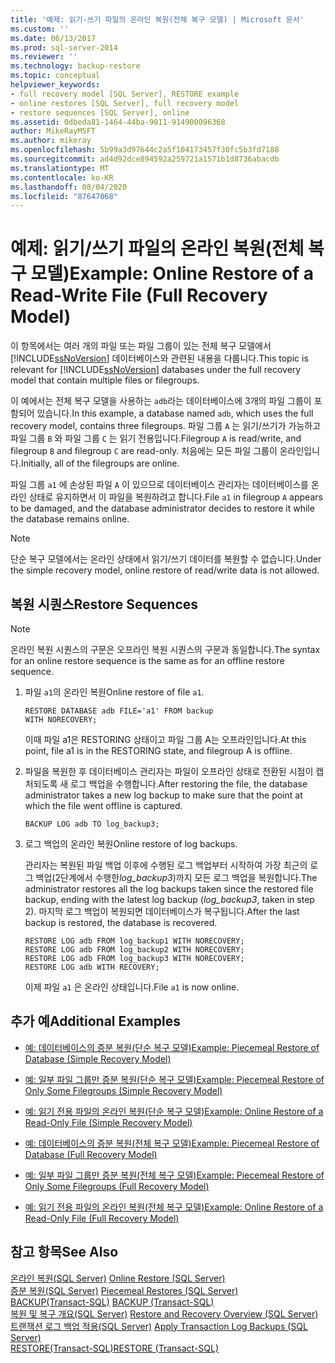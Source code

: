 ```yaml
---
title: '예제: 읽기-쓰기 파일의 온라인 복원(전체 복구 모델) | Microsoft 문서'
ms.custom: ''
ms.date: 06/13/2017
ms.prod: sql-server-2014
ms.reviewer: ''
ms.technology: backup-restore
ms.topic: conceptual
helpviewer_keywords:
- full recovery model [SQL Server], RESTORE example
- online restores [SQL Server], full recovery model
- restore sequences [SQL Server], online
ms.assetid: 0dbeda81-1464-44ba-9011-914900096368
author: MikeRayMSFT
ms.author: mikeray
ms.openlocfilehash: 5b99a3d97644c2a5f104173457f30fc5b3fd7188
ms.sourcegitcommit: ad4d92dce894592a259721a1571b1d8736abacdb
ms.translationtype: MT
ms.contentlocale: ko-KR
ms.lasthandoff: 08/04/2020
ms.locfileid: "87647068"
---
```

# <a name="example-online-restore-of-a-read-write-file-full-recovery-model"></a><span data-ttu-id="ad2bc-102">예제: 읽기/쓰기 파일의 온라인 복원(전체 복구 모델)</span><span class="sxs-lookup"><span data-stu-id="ad2bc-102">Example: Online Restore of a Read-Write File (Full Recovery Model)</span></span>
  <span data-ttu-id="ad2bc-103">이 항목에서는 여러 개의 파일 또는 파일 그룹이 있는 전체 복구 모델에서 [!INCLUDE[ssNoVersion](../../includes/ssnoversion-md.md)] 데이터베이스와 관련된 내용을 다룹니다.</span><span class="sxs-lookup"><span data-stu-id="ad2bc-103">This topic is relevant for [!INCLUDE[ssNoVersion](../../includes/ssnoversion-md.md)] databases under the full recovery model that contain multiple files or filegroups.</span></span>  
  
 <span data-ttu-id="ad2bc-104">이 예에서는 전체 복구 모델을 사용하는 `adb`라는 데이터베이스에 3개의 파일 그룹이 포함되어 있습니다.</span><span class="sxs-lookup"><span data-stu-id="ad2bc-104">In this example, a database named `adb`, which uses the full recovery model, contains three filegroups.</span></span> <span data-ttu-id="ad2bc-105">파일 그룹 `A` 는 읽기/쓰기가 가능하고 파일 그룹 `B` 와 파일 그룹 `C` 는 읽기 전용입니다.</span><span class="sxs-lookup"><span data-stu-id="ad2bc-105">Filegroup `A` is read/write, and filegroup `B` and filegroup `C` are read-only.</span></span> <span data-ttu-id="ad2bc-106">처음에는 모든 파일 그룹이 온라인입니다.</span><span class="sxs-lookup"><span data-stu-id="ad2bc-106">Initially, all of the filegroups are online.</span></span>  
  
 <span data-ttu-id="ad2bc-107">파일 그룹 `a1` 에 손상된 파일 `A` 이 있으므로 데이터베이스 관리자는 데이터베이스를 온라인 상태로 유지하면서 이 파일을 복원하려고 합니다.</span><span class="sxs-lookup"><span data-stu-id="ad2bc-107">File `a1` in filegroup `A` appears to be damaged, and the database administrator decides to restore it while the database remains online.</span></span>  
  
> [!NOTE]  
>  <span data-ttu-id="ad2bc-108">단순 복구 모델에서는 온라인 상태에서 읽기/쓰기 데이터를 복원할 수 없습니다.</span><span class="sxs-lookup"><span data-stu-id="ad2bc-108">Under the simple recovery model, online restore of read/write data is not allowed.</span></span>  
  
## <a name="restore-sequences"></a><span data-ttu-id="ad2bc-109">복원 시퀀스</span><span class="sxs-lookup"><span data-stu-id="ad2bc-109">Restore Sequences</span></span>  
  
> [!NOTE]  
>  <span data-ttu-id="ad2bc-110">온라인 복원 시퀀스의 구문은 오프라인 복원 시퀀스의 구문과 동일합니다.</span><span class="sxs-lookup"><span data-stu-id="ad2bc-110">The syntax for an online restore sequence is the same as for an offline restore sequence.</span></span>  
  
1.  <span data-ttu-id="ad2bc-111">파일 `a1`의 온라인 복원</span><span class="sxs-lookup"><span data-stu-id="ad2bc-111">Online restore of file `a1`.</span></span>  
  
    ```  
    RESTORE DATABASE adb FILE='a1' FROM backup   
    WITH NORECOVERY;  
    ```  
  
     <span data-ttu-id="ad2bc-112">이때 파일 a1은 RESTORING 상태이고 파일 그룹 A는 오프라인입니다.</span><span class="sxs-lookup"><span data-stu-id="ad2bc-112">At this point, file a1 is in the RESTORING state, and filegroup A is offline.</span></span>  
  
2.  <span data-ttu-id="ad2bc-113">파일을 복원한 후 데이터베이스 관리자는 파일이 오프라인 상태로 전환된 시점이 캡처되도록 새 로그 백업을 수행합니다.</span><span class="sxs-lookup"><span data-stu-id="ad2bc-113">After restoring the file, the database administrator takes a new log backup to make sure that the point at which the file went offline is captured.</span></span>  
  
    ```  
    BACKUP LOG adb TO log_backup3;   
    ```  
  
3.  <span data-ttu-id="ad2bc-114">로그 백업의 온라인 복원</span><span class="sxs-lookup"><span data-stu-id="ad2bc-114">Online restore of log backups.</span></span>  
  
     <span data-ttu-id="ad2bc-115">관리자는 복원된 파일 백업 이후에 수행된 로그 백업부터 시작하여 가장 최근의 로그 백업(2단계에서 수행한*log_backup3*)까지 모든 로그 백업을 복원합니다.</span><span class="sxs-lookup"><span data-stu-id="ad2bc-115">The administrator restores all the log backups taken since the restored file backup, ending with the latest log backup (*log_backup3*, taken in step 2).</span></span> <span data-ttu-id="ad2bc-116">마지막 로그 백업이 복원되면 데이터베이스가 복구됩니다.</span><span class="sxs-lookup"><span data-stu-id="ad2bc-116">After the last backup is restored, the database is recovered.</span></span>  
  
    ```  
    RESTORE LOG adb FROM log_backup1 WITH NORECOVERY;  
    RESTORE LOG adb FROM log_backup2 WITH NORECOVERY;  
    RESTORE LOG adb FROM log_backup3 WITH NORECOVERY;  
    RESTORE LOG adb WITH RECOVERY;  
    ```  
  
     <span data-ttu-id="ad2bc-117">이제 파일 `a1` 은 온라인 상태입니다.</span><span class="sxs-lookup"><span data-stu-id="ad2bc-117">File `a1` is now online.</span></span>  
  
## <a name="additional-examples"></a><span data-ttu-id="ad2bc-118">추가 예</span><span class="sxs-lookup"><span data-stu-id="ad2bc-118">Additional Examples</span></span>  
  
-   [<span data-ttu-id="ad2bc-119">예: 데이터베이스의 증분 복원&#40;단순 복구 모델&#41;</span><span class="sxs-lookup"><span data-stu-id="ad2bc-119">Example: Piecemeal Restore of Database &#40;Simple Recovery Model&#41;</span></span>](example-piecemeal-restore-of-database-simple-recovery-model.md)  
  
-   [<span data-ttu-id="ad2bc-120">예: 일부 파일 그룹만 증분 복원&#40;단순 복구 모델&#41;</span><span class="sxs-lookup"><span data-stu-id="ad2bc-120">Example: Piecemeal Restore of Only Some Filegroups &#40;Simple Recovery Model&#41;</span></span>](example-piecemeal-restore-of-only-some-filegroups-simple-recovery-model.md)  
  
-   [<span data-ttu-id="ad2bc-121">예: 읽기 전용 파일의 온라인 복원&#40;단순 복구 모델&#41;</span><span class="sxs-lookup"><span data-stu-id="ad2bc-121">Example: Online Restore of a Read-Only File &#40;Simple Recovery Model&#41;</span></span>](example-online-restore-of-a-read-only-file-simple-recovery-model.md)  
  
-   [<span data-ttu-id="ad2bc-122">예: 데이터베이스의 증분 복원&#40;전체 복구 모델&#41;</span><span class="sxs-lookup"><span data-stu-id="ad2bc-122">Example: Piecemeal Restore of Database &#40;Full Recovery Model&#41;</span></span>](example-piecemeal-restore-of-database-full-recovery-model.md)  
  
-   [<span data-ttu-id="ad2bc-123">예: 일부 파일 그룹만 증분 복원&#40;전체 복구 모델&#41;</span><span class="sxs-lookup"><span data-stu-id="ad2bc-123">Example: Piecemeal Restore of Only Some Filegroups &#40;Full Recovery Model&#41;</span></span>](example-piecemeal-restore-of-only-some-filegroups-full-recovery-model.md)  
  
-   [<span data-ttu-id="ad2bc-124">예: 읽기 전용 파일의 온라인 복원&#40;전체 복구 모델&#41;</span><span class="sxs-lookup"><span data-stu-id="ad2bc-124">Example: Online Restore of a Read-Only File &#40;Full Recovery Model&#41;</span></span>](example-online-restore-of-a-read-only-file-full-recovery-model.md)  
  
## <a name="see-also"></a><span data-ttu-id="ad2bc-125">참고 항목</span><span class="sxs-lookup"><span data-stu-id="ad2bc-125">See Also</span></span>  
 <span data-ttu-id="ad2bc-126">[온라인 복원&#40;SQL Server&#41;](online-restore-sql-server.md) </span><span class="sxs-lookup"><span data-stu-id="ad2bc-126">[Online Restore &#40;SQL Server&#41;](online-restore-sql-server.md) </span></span>  
 <span data-ttu-id="ad2bc-127">[증분 복원&#40;SQL Server&#41;](piecemeal-restores-sql-server.md) </span><span class="sxs-lookup"><span data-stu-id="ad2bc-127">[Piecemeal Restores &#40;SQL Server&#41;](piecemeal-restores-sql-server.md) </span></span>  
 <span data-ttu-id="ad2bc-128">[BACKUP&#40;Transact-SQL&#41;](/sql/t-sql/statements/backup-transact-sql) </span><span class="sxs-lookup"><span data-stu-id="ad2bc-128">[BACKUP &#40;Transact-SQL&#41;](/sql/t-sql/statements/backup-transact-sql) </span></span>  
 <span data-ttu-id="ad2bc-129">[복원 및 복구 개요&#40;SQL Server&#41;](restore-and-recovery-overview-sql-server.md) </span><span class="sxs-lookup"><span data-stu-id="ad2bc-129">[Restore and Recovery Overview &#40;SQL Server&#41;](restore-and-recovery-overview-sql-server.md) </span></span>  
 <span data-ttu-id="ad2bc-130">[트랜잭션 로그 백업 적용&#40;SQL Server&#41;](transaction-log-backups-sql-server.md) </span><span class="sxs-lookup"><span data-stu-id="ad2bc-130">[Apply Transaction Log Backups &#40;SQL Server&#41;](transaction-log-backups-sql-server.md) </span></span>  
 [<span data-ttu-id="ad2bc-131">RESTORE&#40;Transact-SQL&#41;</span><span class="sxs-lookup"><span data-stu-id="ad2bc-131">RESTORE &#40;Transact-SQL&#41;</span></span>](/sql/t-sql/statements/restore-statements-transact-sql)  
  
  
